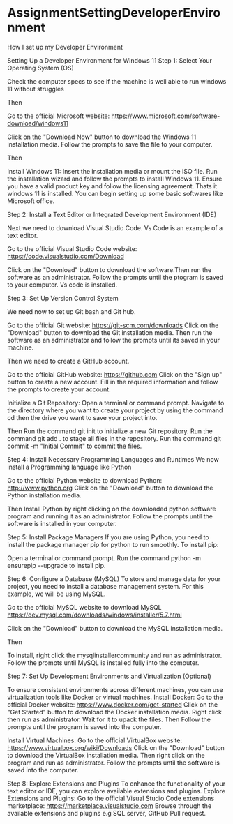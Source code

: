 # AssignmentSettingDeveloperEnvironment
How I set up my Developer Environment

Setting Up a Developer Environment for Windows 11
Step 1: Select Your Operating System (OS)

Check the computer specs to see if the machine is well able to run windows 11 without struggles

Then 

Go to the official Microsoft website: https://www.microsoft.com/software-download/windows11

Click on the "Download Now" button to download the Windows 11 installation media.
Follow the prompts to save the file to your computer.

Then

Install Windows 11:
Insert the installation media or mount the ISO file.
Run the installation wizard and follow the prompts to install Windows 11.
Ensure you have a valid product key and follow the licensing agreement. Thats it windows 11 is installed. You can begin setting up some basic softwares like Microsoft office.


Step 2: Install a Text Editor or Integrated Development Environment (IDE)

Next we need to download Visual Studio Code. Vs Code is an example of a text editor.

Go to the official Visual Studio Code website: https://code.visualstudio.com/Download

Click on the "Download" button to download the software.Then run the software as an administrator. Follow the prompts until the ptogram is saved to your computer. Vs code is installed.

Step 3: Set Up Version Control System

We need now to set up Git bash and Git hub.

Go to the official Git website: https://git-scm.com/downloads
Click on the "Download" button to download the Git installation media. Then run the software as an administrator and follow the prompts until its saved in your machine.

Then we need to create a GitHub account.

Go to the official GitHub website: https://github.com
Click on the "Sign up" button to create a new account.
Fill in the required information and follow the prompts to create your account.

Initialize a Git Repository:
Open a terminal or command prompt.
Navigate to the directory where you want to create your project by using the command cd then the drive you want to save your project into.

Then
Run the command git init to initialize a new Git repository.
Run the command git add . to stage all files in the repository.
Run the command git commit -m "Initial Commit" to commit the files.

Step 4: Install Necessary Programming Languages and Runtimes
We now install a Programming language like Python

Go to the official Python website to download Python: http://www.python.org 
Click on the "Download" button to download the Python installation media. 

Then
Install Python by right clicking on the downloaded python software program and running it as an administrator. Follow the prompts until the software is installed in your computer.

Step 5: Install Package Managers
If you are using Python, you need to install the package manager pip for python to run smoothly. To install pip:

Open a terminal or command prompt.
Run the command python -m ensurepip --upgrade to install pip.

Step 6: Configure a Database (MySQL)
To store and manage data for your project, you need to install a database management system. For this example, we will be using MySQL.

Go to the official MySQL website to download MySQL https://dev.mysql.com/downloads/windows/installer/5.7.html

Click on the "Download" button to download the MySQL installation media. 

Then

To install, right click the mysqlinstallercommunity and run as administrator. Follow the prompts until MySQL is installed fully into the computer. 

Step 7: Set Up Development Environments and Virtualization (Optional)

To ensure consistent environments across different machines, you can use virtualization tools like Docker or virtual machines.
Install Docker:
Go to the official Docker website: https://www.docker.com/get-started
Click on the "Get Started" button to download the Docker installation media. Right click then run as administrator. Wait for it to upack the files. Then Follow the prompts until the program is saved into the computer. 

Install Virtual Machines:
Go to the official VirtualBox website: https://www.virtualbox.org/wiki/Downloads
Click on the "Download" button to download the VirtualBox installation media. Then right click on the program and run as administrator. Follow the prompts until the software is saved into the computer.

Step 8: Explore Extensions and Plugins
To enhance the functionality of your text editor or IDE, you can explore available extensions and plugins.
Explore Extensions and Plugins:
Go to the official Visual Studio Code extensions marketplace: https://marketplace.visualstudio.com
Browse through the available extensions and plugins e.g SQL server, GitHub Pull request.


